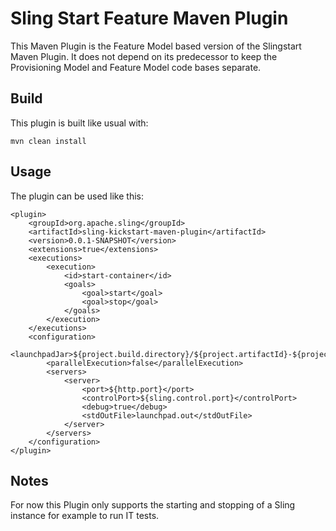 # Sling Start Feature Maven Plugin

This Maven Plugin is the Feature Model based version of the Slingstart
Maven Plugin. It does not depend on its predecessor to keep the Provisioning Model
and Feature Model code bases separate.

## Build

This plugin is built like usual with:
```
mvn clean install
```

## Usage

The plugin can be used like this:
```
<plugin>
    <groupId>org.apache.sling</groupId>
    <artifactId>sling-kickstart-maven-plugin</artifactId>
    <version>0.0.1-SNAPSHOT</version>
    <extensions>true</extensions>
    <executions>
        <execution>
            <id>start-container</id>
            <goals>
                <goal>start</goal>
                <goal>stop</goal>
            </goals>
        </execution>
    </executions>
    <configuration>
        <launchpadJar>${project.build.directory}/${project.artifactId}-${project.version}.jar</launchpadJar>
        <parallelExecution>false</parallelExecution>
        <servers>
            <server>
                <port>${http.port}</port>
                <controlPort>${sling.control.port}</controlPort>
                <debug>true</debug>
                <stdOutFile>launchpad.out</stdOutFile>
            </server>
        </servers>
    </configuration>
</plugin>
```

## Notes

For now this Plugin only supports the starting and stopping of a Sling
instance for example to run IT tests.
